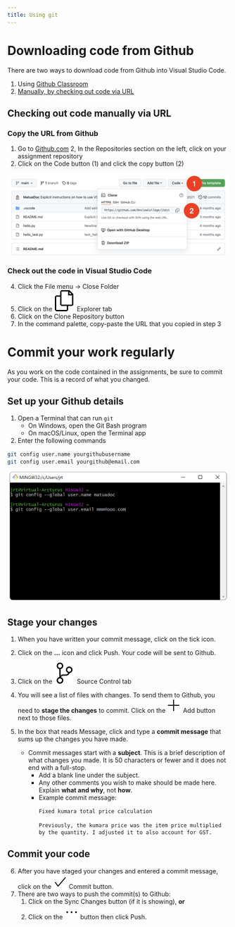 ```yaml
---
title: Using git
---
```


# Downloading code from Github

There are two ways to download code from Github into Visual Studio Code.

1. Using [Github Classroom](classroom.md)
2. [Manually, by checking out code via URL](#checking-out-code-manually-via-url)

## Checking out code manually via URL

### Copy the URL from Github

1. Go to [Github.com](https://github.com/)
2, In the Repositories section on the left, click on your assignment repository
3. Click on the Code button (1) and click the copy button (2)

![Checkout from Github](img/checkout.png)

### Check out the code in Visual Studio Code

4. Click the File menu → Close Folder
5. Click on the ![Explorer](../img/files.svg) Explorer tab
6. Click on the Clone Repository button
7. In the command palette, copy-paste the URL that you copied in step 3

# Commit your work regularly

As you work on the code contained in the assignments, be sure to commit your code. This is a record of what you changed.

## Set up your Github details

1. Open a Terminal that can run ``git``
   - On Windows, open the Git Bash program
   - On macOS/Linux, open the Terminal app
2. Enter the following commands

```bash
git config user.name yourgithubusername
git config user.email yourgithub@email.com
```

![git config](img/config.png)

## Stage your changes

1. When you have written your commit message, click on the tick icon.
2. Click on the **…** icon and click Push. Your code will be sent to Github.

3. Click on the ![Source Control](../img/source-control.svg) Source Control tab
4. You will see a list of files with changes. To send them to Github, you need to **stage the changes** to commit. Click on the ![Add](../img/add.svg) Add button next to those files.
5. In the box that reads Message, click and type a **commit message** that sums up the changes you have made.

   - Commit messages start with a **subject**. This is a brief description of what changes you made. It is 50 characters or fewer and it does not end with a full-stop.
      - Add a blank line under the subject.
      - Any other comments you wish to make should be made here. Explain **what and why**, not **how**.
      - Example commit message:
         ```
         Fixed kumara total price calculation

         Previously, the kumara price was the item price multiplied by the quantity. I adjusted it to also account for GST.
         ```

## Commit your code

6. After you have staged your changes and entered a commit message, click on the ![Commit](../img/check.svg) Commit button.
7. There are two ways to push the commit(s) to Github:
   1. Click on the Sync Changes button (if it is showing), **or**
   2. Click on the ![Ellipsis](../img/ellipsis.svg) button then click Push.